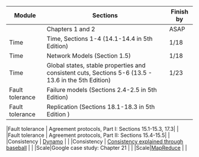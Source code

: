 |Module | Sections | Finish by | 
|----------|----------|-----------|
|| Chapters 1 and 2 | ASAP | 
|Time | Time, Sections 1-4  (14.1-14.4 in 5th Edition) | 1/18 |
|Time | Network Models (Section 1.5) | 1/18 | 
|Time | Global states, stable properties and consistent cuts, Sections 5-6 (13.5 - 13.6 in the 5th Edition) | 1/23 | 
|Fault tolerance|Failure models (Sections 2.4-2.5 in 5th Edition) | |
|Fault tolerance | Replication (Sections 18.1-18.3 in 5th Edition ) | | 

|Fault tolerance | Agreement protocols, Part I: Sections 15.1-15.3, 17.3| | 
|Fault tolerance | Agreement protocols, Part II: Sections 15.4-15.5| |
|Consistency | [Dynamo](http://s3.amazonaws.com/AllThingsDistributed/sosp/amazon-dynamo-sosp2007.pdf) | | 
|Consistency | [Consistency explained through baseball](http://research.microsoft.com/pubs/206913/ConsistencyAndBaseballCACMAccepted.pdf) | | 
|Scale|Google case study: Chapter 21 | |
|Scale|[MapReduce](https://static.googleusercontent.com/media/research.google.com/en/archive/mapreduce-osdi04.pdf) | |
